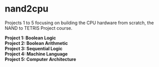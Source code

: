 # nand2cpu  
Projects 1 to 5 focusing on building the CPU hardware from scratch, the NAND to TETRIS Project course.

**Project 1: Boolean Logic**  
**Project 2: Boolean Arithmetic**  
**Project 3: Sequential Logic**  
**Project 4: Machine Language**  
**Project 5: Computer Architecture**
